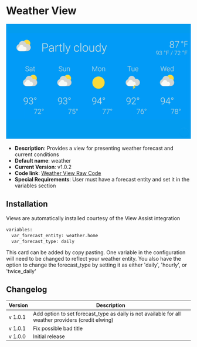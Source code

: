 # Weather View

![](./weatherview.png)

- **Description**: Provides a view for presenting weather forecast and current conditions
- **Default name**: weather
- **Current Version**: v1.0.2
- **Code link**: [Weather View Raw Code](https://raw.githubusercontent.com/dinki/View-Assist/main/View%20Assist%20dashboard%20and%20views/views/weather/weather.yaml)
- **Special Requirements**: User must have a forecast entity and set it in the variables section

## Installation

Views are automatically installed courtesy of the View Assist integration

```
variables:
  var_forecast_entity: weather.home
  var_forecast_type: daily
```

This card can be added by copy pasting. One variable in the configuration will need to be changed to reflect your weather entity. You also have the option to change the forecast_type by setting it as either 'daily', 'hourly', or 'twice_daily'

## Changelog

| Version | Description                                                                                         |
| ------- | --------------------------------------------------------------------------------------------------- |
| v 1.0.1 | Add option to set forecast_type as daily is not available for all weather providers (credit elwing) |
| v 1.0.1 | Fix possible bad title                                                                              |
| v 1.0.0 | Initial release                                                                                     |
